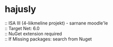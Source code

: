 # hajusly

:: ISA III (4-liikmeline projekt) - sarnane moodle'le
\
:: Target Net: 6.0
\
:: NuGet extension required
\
:: If Missing packages: search from Nuget
